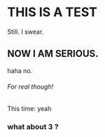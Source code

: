 # THIS IS A TEST
Still. I swear.
## NOW I AM SERIOUS.
haha no.
###### For real though!
This time: yeah
### what about 3 ?
